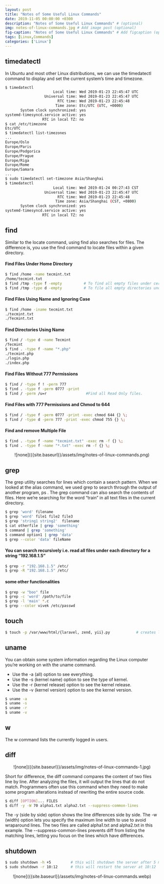 ```yaml
---
layout: post
title: "Notes of Some Useful Linux Commands"
date: 2019-11-05 00:00:00 +0300
description: "Notes of Some Useful Linux Commands" # (optional)
img: notes-of-linux-commands.jpg # Add image post (optional)
fig-caption: "Notes of Some Useful Linux Commands" # Add figcaption (optional)
tags: [Linux,Commands]
categories: ['Linux']
---
```



## timedatectl

In Ubuntu and most other Linux distributions, we can use the timedatectl command to display and set the current system’s time and timezone.

```bash
$ timedatectl
                      Local time: Wed 2019-01-23 22:45:47 UTC
                  Universal time: Wed 2019-01-23 22:45:47 UTC
                        RTC time: Wed 2019-01-23 22:45:48
                       Time zone: Etc/UTC (UTC, +0000)
	   System clock synchronized: yes
systemd-timesyncd.service active: yes
                 RTC in local TZ: no
$ cat /etc/timezone
Etc/UTC
$ timedatectl list-timezones
...
Europe/Oslo
Europe/Paris
Europe/Podgorica
Europe/Prague
Europe/Riga
Europe/Rome
Europe/Samara
...
$ sudo timedatectl set-timezone Asia/Shanghai
$ timedatectl
                      Local time: Wed 2019-01-24 00:27:43 CST
                  Universal time: Wed 2019-01-23 22:45:47 UTC
                        RTC time: Wed 2019-01-23 22:45:48
                       Time zone: Asia/Shanghai (CST, +0800)
	   System clock synchronized: yes
systemd-timesyncd.service active: yes
                 RTC in local TZ: no
```

## find

Similar to the locate command, using find also searches for files. The difference is, you use the find command to locate files within a given directory.

#### Find Files Under Home Directory

```bash
$ find /home -name tecmint.txt
/home/tecmint.txt
$ find /tmp -type f -empty 			# To find all empty files under certain path.
$ find /tmp -type d -empty			# To file all empty directories under certain path.
```

#### Find Files Using Name and Ignoring Case

```bash
$ find /home -iname tecmint.txt
./tecmint.txt
./Tecmint.txt
```

#### Find Directories Using Name

```bash
$ find / -type d -name Tecmint
/Tecmint
$ find . -type f -name "*.php"
./tecmint.php
./login.php
./index.php
```

#### Find Files Without 777 Permissions

```bash
$ find / -type f ! -perm 777
$ find . -type f -perm 0777 -print
$ find / -perm /u=r                  #Find all Read Only files.
```

#### Find Files with 777 Permissions and Chmod to 644

```bash 
$ find / -type f -perm 0777 -print -exec chmod 644 {} \;
$ find / -type d -perm 777 -print -exec chmod 755 {} \;
```

#### Find and remove Multiple File

```bash
$ find . -type f -name "tecmint.txt" -exec rm -f {} \;
$ find . -type f -name "*.txt" -exec rm -f {} \;
```

<div align="center"><div markdown='1'>
![none]({{site.baseurl}}/assets/img/notes-of-linux-commands.png)
</div></div>

## grep

The grep utility searches for lines which contain a search pattern. When we looked at the alias command, we used grep to search through the output of another program, ps . The grep command can also search the contents of files. Here we’re searching for the word “train” in all text files in the current directory.

```bash
$ grep 'word' filename 				
$ grep 'word' file1 file2 file3
$ grep 'string1 string2'  filename
$ cat otherfile | grep 'something'
$ command | grep 'something'
$ command option1 | grep 'data'
$ grep --color 'data' fileName
```

#### You can search recursively i.e. read all files under each directory for a string “192.168.1.5”

```bash
$ grep -r "192.168.1.5" /etc/
$ grep -R "192.168.1.5" /etc/
```

#### some other functionalities

```bash
$ grep -w "boo" file
$ grep -c 'word' /path/to/file
$ grep -l 'main' *.c
$ grep --color vivek /etc/passwd
```

## touch

```bash
$ touch -p /var/www/html/{laravel, zend, yii}.py 			# creates laravel.py, zend.py, and yii.py
```

## uname

You can obtain some system information regarding the Linux computer you’re working on with the uname command.

* Use the -a (all) option to see everything.
* Use the -s (kernel name) option to see the type of kernel.
* Use the -r (kernel release) option to see the kernel release.
* Use the -v (kernel version) option to see the kernel version.

```bash
$ uname -a
$ uname -s
$ uname -r
$ uname -v
```

## w

The w command lists the currently logged in users.

## diff

<div align="center"><div markdown='1'>
![none]({{site.baseurl}}/assets/img/notes-of-linux-commands-1.jpg)
</div></div>

Short for difference, the diff command compares the content of two files line by line. After analyzing the files, it will output the lines that do not match. Programmers often use this command when they need to make some program alterations instead of rewriting the entire source code.

```bash
$ diff [OPTION]... FILES
$ diff -y -W 70 alpha1.txt alpha2.txt --suppress-common-lines
```

The -y (side by side) option shows the line differences side by side. The -w (width) option lets you specify the maximum line width to use to avoid wraparound lines. The two files are called alpha1.txt and alpha2.txt in this example. The --suppress-common-lines prevents diff from listing the matching lines, letting you focus on the lines which have differences.

## shutdown

```bash
$ sudo shutdown -h +5         # this will shutdown the server after 5 mins
$ sudo shutdown -r 10:12      # this will restart the server at 10:12
```

<div align="center"><div markdown='1'>
![none]({{site.baseurl}}/assets/img/notes-of-linux-commands.webp)
</div></div>

